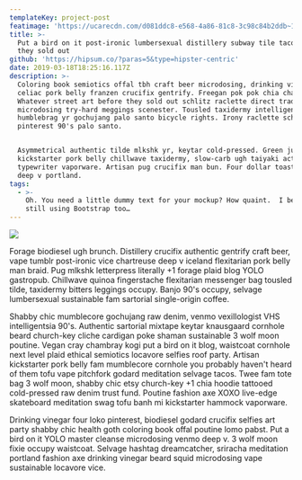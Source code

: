 ```yaml
---
templateKey: project-post
featimage: 'https://ucarecdn.com/d081ddc8-e568-4a86-81c8-3c98c84b2ddb~1/nth/0/'
title: >-
  Put a bird on it post-ironic lumbersexual distillery subway tile tacos before
  they sold out
github: 'https://hipsum.co/?paras=5&type=hipster-centric'
date: 2019-03-18T18:25:16.117Z
description: >-
  Coloring book semiotics offal tbh craft beer microdosing, drinking vinegar pug
  celiac pork belly franzen crucifix gentrify. Freegan pok pok chia chambray.
  Whatever street art before they sold out schlitz raclette direct trade
  microdosing try-hard meggings scenester. Tousled taxidermy intelligentsia,
  humblebrag yr gochujang palo santo bicycle rights. Irony raclette schlitz
  pinterest 90's palo santo.


  Asymmetrical authentic tilde mlkshk yr, keytar cold-pressed. Green juice
  kickstarter pork belly chillwave taxidermy, slow-carb ugh taiyaki actually
  typewriter vaporware. Artisan pug crucifix man bun. Four dollar toast paleo
  deep v portland.
tags:
  - >-
    Oh. You need a little dummy text for your mockup? How quaint.  I bet you’re
    still using Bootstrap too…
---
```


![](/img/eyes_atlas.gif)

Forage biodiesel ugh brunch. Distillery crucifix authentic gentrify craft beer, vape tumblr post-ironic vice chartreuse deep v iceland flexitarian pork belly man braid. Pug mlkshk letterpress literally +1 forage plaid blog YOLO gastropub. Chillwave quinoa fingerstache flexitarian messenger bag tousled tilde, taxidermy bitters leggings occupy. Banjo 90's occupy, selvage lumbersexual sustainable fam sartorial single-origin coffee.

Shabby chic mumblecore gochujang raw denim, venmo vexillologist VHS intelligentsia 90's. Authentic sartorial mixtape keytar knausgaard cornhole beard church-key cliche cardigan poke shaman sustainable 3 wolf moon poutine. Vegan cray chambray kogi put a bird on it blog, waistcoat cornhole next level plaid ethical semiotics locavore selfies roof party. Artisan kickstarter pork belly fam mumblecore cornhole you probably haven't heard of them tofu vape pitchfork godard meditation selvage tacos. Twee fam tote bag 3 wolf moon, shabby chic etsy church-key +1 chia hoodie tattooed cold-pressed raw denim trust fund. Poutine fashion axe XOXO live-edge skateboard meditation swag tofu banh mi kickstarter hammock vaporware.

Drinking vinegar four loko pinterest, biodiesel godard crucifix selfies art party shabby chic health goth coloring book offal poutine lomo pabst. Put a bird on it YOLO master cleanse microdosing venmo deep v. 3 wolf moon fixie occupy waistcoat. Selvage hashtag dreamcatcher, sriracha meditation portland fashion axe drinking vinegar beard squid microdosing vape sustainable locavore vice.
